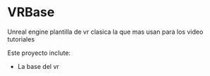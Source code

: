 # VRBase
Unreal engine plantilla de vr clasica la que mas usan para los video tutoriales

Este proyecto inclute:

* La base del vr